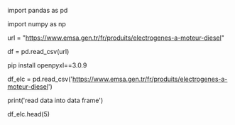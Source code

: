 import pandas as pd


import numpy as np

url = "https://www.emsa.gen.tr/fr/produits/electrogenes-a-moteur-diesel"



df = pd.read_csv(url)

pip install openpyxl==3.0.9


df_elc = pd.read_csv('https://www.emsa.gen.tr/fr/produits/electrogenes-a-moteur-diesel')


print('read data into data frame')


df_elc.head(5)
